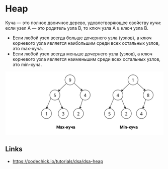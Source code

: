 # Heap

Куча — это полное двоичное дерево, удовлетворяющее свойству кучи: если узел A — это родитель узла B, то ключ узла A ≥ ключ узла B.

- Если любой узел всегда больше дочернего узла (узлов), а ключ корневого узла является наибольшим среди всех остальных узлов, это max-куча.
- Если любой узел всегда меньше дочернего узла (узлов), а ключ корневого узла является наименьшим среди всех остальных узлов, это min-куча.

![min_max.png](min_max.png)

## Links
- https://codechick.io/tutorials/dsa/dsa-heap
